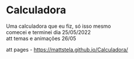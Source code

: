 # Calculadora <br>
Uma calculadora que eu fiz, só isso mesmo <br>
comecei e terminei dia 25/05/2022 <br>
att temas e animações 26/05

att pages - https://mattstela.github.io/Calculadora/
